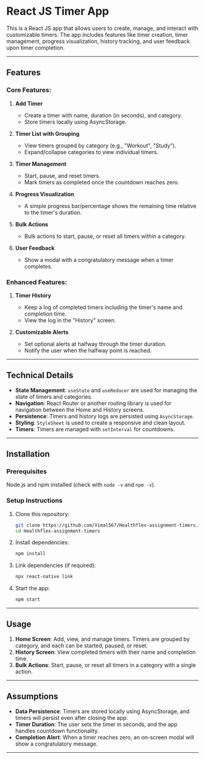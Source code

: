 # React JS Timer App

This is a React JS app that allows users to create, manage, and interact with customizable timers. The app includes features like timer creation, timer management, progress visualization, history tracking, and user feedback upon timer completion.

---

## Features

### Core Features:
1. **Add Timer**
   - Create a timer with name, duration (in seconds), and category.
   - Store timers locally using AsyncStorage.
   
2. **Timer List with Grouping**
   - View timers grouped by category (e.g., "Workout", "Study").
   - Expand/collapse categories to view individual timers.
   
3. **Timer Management**
   - Start, pause, and reset timers.
   - Mark timers as completed once the countdown reaches zero.

4. **Progress Visualization**
   - A simple progress bar/percentage shows the remaining time relative to the timer's duration.

5. **Bulk Actions**
   - Bulk actions to start, pause, or reset all timers within a category.

6. **User Feedback**
   - Show a modal with a congratulatory message when a timer completes.

### Enhanced Features:
1. **Timer History**
   - Keep a log of completed timers including the timer's name and completion time.
   - View the log in the "History" screen.

2. **Customizable Alerts**
   - Set optional alerts at halfway through the timer duration.
   - Notify the user when the halfway point is reached.

---

## Technical Details

- **State Management**: `useState` and `useReducer` are used for managing the state of timers and categories.
- **Navigation**: React Router or another routing library is used for navigation between the Home and History screens.
- **Persistence**: Timers and history logs are persisted using `AsyncStorage`.
- **Styling**: `StyleSheet` is used to create a responsive and clean layout.
- **Timers**: Timers are managed with `setInterval` for countdowns.

---

## Installation

### Prerequisites

  Node.js and npm installed (check with `node -v` and `npm -v`).

### Setup Instructions

1. Clone this repository:
    ```bash
    git clone https://github.com/Vimal567/Healthflex-assignment-timers.git
    cd Healthflex-assignment-timers
    ```

2. Install dependencies:
    ```bash
    npm install
    ```

3. Link dependencies (if required):
    ```bash
    npx react-native link
    ```

4. Start the app:
    ```bash
    npm start
    ```
---

## Usage

1. **Home Screen**: Add, view, and manage timers. Timers are grouped by category, and each can be started, paused, or reset.
2. **History Screen**: View completed timers with their name and completion time.
3. **Bulk Actions**: Start, pause, or reset all timers in a category with a single action.

---

## Assumptions

- **Data Persistence**: Timers are stored locally using AsyncStorage, and timers will persist even after closing the app.
- **Timer Duration**: The user sets the timer in seconds, and the app handles countdown functionality.
- **Completion Alert**: When a timer reaches zero, an on-screen modal will show a congratulatory message.

---